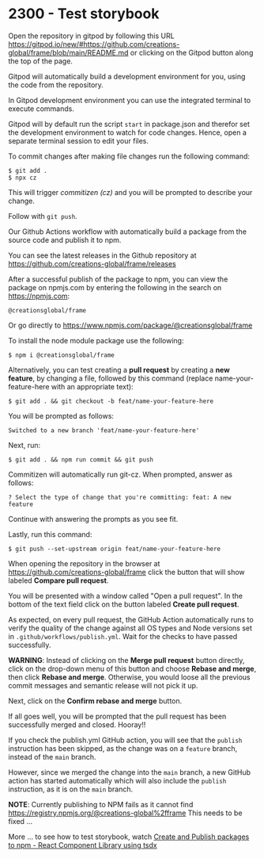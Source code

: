 # 2300 - Test storybook

Open the repository in gitpod by following this URL https://gitpod.io/new/#https://github.com/creations-global/frame/blob/main/README.md or clicking on the Gitpod button along the top of the page.

Gitpod will automatically build a development environment for you, using the code from the repository.

In Gitpod development environment you can use the integrated terminal to execute commands.

Gitpod will by default run the script ```start``` in package.json and therefor set the development environment to watch for code changes. Hence, open a separate terminal session to edit your files.

To commit changes after making file changes run the following command:

```
$ git add .
$ npx cz
```

This will trigger *commitizen (cz)* and you will be prompted to describe your change. 

Follow with ```git push```.

Our Github Actions workflow with automatically build a package from the source code and publish it to npm.

You can see the latest releases in the Github repository at https://github.com/creations-global/frame/releases

After a successful publish of the package to npm, you can view the package on npmjs.com by entering the following in the search on https://npmjs.com:

```
@creationsglobal/frame
```

Or go directly to https://www.npmjs.com/package/@creationsglobal/frame

To install the node module package use the following:

```
$ npm i @creationsglobal/frame
```

Alternatively, you can test creating a **pull request** by creating a **new feature**, by changing a file, followed by this command (replace name-your-feature-here with an appropriate text):

```
$ git add . && git checkout -b feat/name-your-feature-here
```

You will be prompted as follows:

```
Switched to a new branch 'feat/name-your-feature-here'
```

Next, run:

```
$ git add . && npm run commit && git push
```

Commitizen will automatically run git-cz. When prompted, answer as follows:

```
? Select the type of change that you're committing: feat: A new feature
```

Continue with answering the prompts as you see fit.

Lastly, run this command:

```
$ git push --set-upstream origin feat/name-your-feature-here
```

When opening the repository in the browser at https://github.com/creations-global/frame click the button that will show labeled **Compare pull request**.

You will be presented with a window called "Open a pull request". In the bottom of the text field click on the button labeled **Create pull request**.

As expected, on every pull request, the GitHub Action automatically runs to verify the quality of the change against all OS types and Node versions set in ```.github/workflows/publish.yml```. Wait for the checks to have passed successfully.

**WARNING**: Instead of clicking on the **Merge pull request** button directly, click on the drop-down menu of this button and choose **Rebase and merge**, then click **Rebase and merge**. Otherwise, you would loose all the previous commit messages and semantic release will not pick it up.

Next, click on the **Confirm rebase and merge** button.

If all goes well, you will be prompted that the pull request has been successfully merged and closed. Hooray!!

If you check the publish.yml GitHub action, you will see that the ```publish``` instruction has been skipped, as the change was on a ```feature``` branch, instead of the ```main``` branch.

However, since we merged the change into the ```main``` branch, a new GitHub action has started automatically which will also include the ```publish``` instruction, as it is on the ```main``` branch.

**NOTE**: Currently publishing to NPM fails as it cannot find https://registry.npmjs.org/@creations-global%2fframe  This needs to be fixed ...

More ... to see how to test storybook, watch [Create and Publish packages to npm - React Component Library using tsdx](https://www.youtube.com/watch?v=aVFasPXkyRE)
